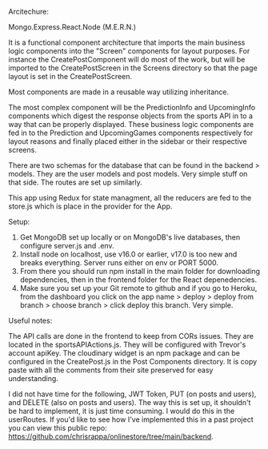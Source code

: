 Arcitechure:

Mongo.Express.React.Node (M.E.R.N.)

It is a functional component architecture that imports the main business logic components into the "Screen" components for layout purposes. For instance the CreatePostComponent will do most of the work, but will be imported to the CreatePostScreen in the Screens directory so that the page layout is set in the CreatePostScreen.

Most components are made in a reusable way utilizing inheritance.

The most complex component will be the PredictionInfo and UpcomingInfo components which digest the response objects from the sports API in to a way that can be properly displayed. These business logic components are fed in to the Prediction and UpcomingGames components respectively for layout reasons and finally placed either in the sidebar or their respective screens.

There are two schemas for the database that can be found in the backend > models. They are the user models and post models. Very simple stuff on that side. The routes are set up similarly. 

This app using Redux for state managment, all the reducers are fed to the store.js which is place in the provider for the App.


Setup:

1. Get MongoDB set up locally or on MongoDB's live databases, then configure server.js and .env.
2. Install node on localhost, use v16.0 or earlier, v17.0 is too new and breaks everything. Server runs either on env or PORT 5000.
3. From there you should run npm install in the main folder for downloading dependencies, then in the frontend folder for the React depenedencies.
4. Make sure you set up your Git remote to github and if you go to Heroku, from the dashboard you click on the app name > deploy > deploy from branch > choose branch > click deploy this branch. Very simple.


Useful notes:

The API calls are done in the frontend to keep from CORs issues. They are located in the sportsAPIActions.js. They will be configured with Trevor's account apiKey.
The cloudinary widget is an npm package and can be configured in the CreatePost.js in the Post Components directory. It is copy paste with all the comments from their site preserved for easy understanding.

I did not have time for the following, JWT Token, PUT (on posts and users), and DELETE (also on posts and users). The way this is set up, it shouldn't be hard to implement, it is just time consuming. I would do this in the userRoutes. If you'd like to see how I've implemented this in a past project you can view this public repo: https://github.com/chrisrappa/onlinestore/tree/main/backend. 
